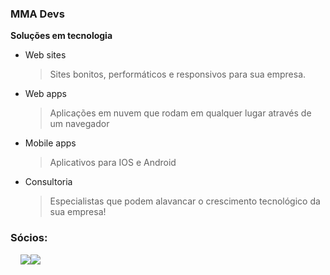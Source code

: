 ### MMA Devs
**Soluções em tecnologia**

 - Web sites
   > Sites bonitos, performáticos e responsivos para sua empresa.
 - Web apps
   > Aplicações em nuvem que rodam em qualquer lugar através de um navegador
 - Mobile apps
   > Aplicativos para IOS e Android
 - Consultoria
   > Especialistas que podem alavancar o crescimento tecnológico da sua empresa!

### Sócios:
<div style="display:flex;">
<img style="width:16px; display:inline-flex; border-radius:50%;" src="https://avatars.githubusercontent.com/matheusdearaujo" />
<img src="https://avatars.githubusercontent.com/matthns" />
<img src="https://avatars.githubusercontent.com/anthonyvictor" />
</div>
